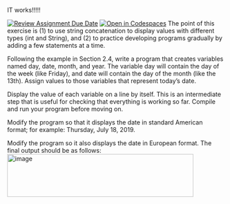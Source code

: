 IT works!!!!!

[![Review Assignment Due Date](https://classroom.github.com/assets/deadline-readme-button-22041afd0340ce965d47ae6ef1cefeee28c7c493a6346c4f15d667ab976d596c.svg)](https://classroom.github.com/a/12ehKmog)
[![Open in Codespaces](https://classroom.github.com/assets/launch-codespace-2972f46106e565e64193e422d61a12cf1da4916b45550586e14ef0a7c637dd04.svg)](https://classroom.github.com/open-in-codespaces?assignment_repo_id=20183756)
The point of this exercise is (1) to use string concatenation to display values with different types (int and String), and (2) to practice developing programs gradually by adding a few statements at a time.

Following the example in Section 2.4, write a program that creates variables named day, date, month, and year. The variable day will contain the day of the week (like Friday), and date will contain the day of the month (like the 13th). Assign values to those variables that represent today’s date.

Display the value of each variable on a line by itself. This is an intermediate step that is useful for checking that everything is working so far. Compile and run your program before moving on.

Modify the program so that it displays the date in standard American format; for example: Thursday, July 18, 2019.

Modify the program so it also displays the date in European format. The final output should be as follows:
<img width="431" height="99" alt="image" src="https://github.com/user-attachments/assets/4b32eae0-8e1c-429e-b42e-5b9ac938d5a8" />

